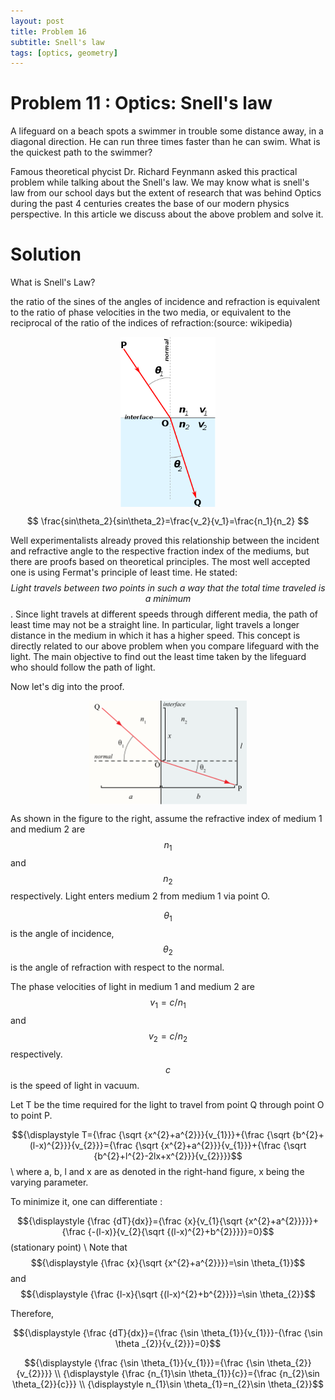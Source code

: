 ```yaml
---
layout: post
title: Problem 16
subtitle: Snell's law
tags: [optics, geometry]
---
```

# Problem 11 : Optics: Snell's law

A lifeguard on a beach spots a swimmer in trouble some distance away, in a diagonal direction. He can run three times faster than he can swim. What is the quickest path to the swimmer?

Famous theoretical phycist Dr. Richard Feynmann asked this practical problem while talking about the Snell's law. We may know what is snell's law from our school days but the extent of research that was behind Optics during the past 4 centuries creates the base of our modern physics perspective. In this article we discuss about the above problem and solve it.

# Solution

What is Snell's Law?

the ratio of the sines of the angles of incidence and refraction is equivalent to the ratio of phase velocities in the two media, or equivalent to the reciprocal of the ratio of the indices of refraction:(source: wikipedia)

<center><img style=" display: block; margin-left: auto; margin-right: auto;width: 30%;" src="../assets/Prob16_fig1.png"></center>

$$
\frac{sin\theta_2}{sin\theta_2}=\frac{v_2}{v_1}=\frac{n_1}{n_2}
$$

Well experimentalists already proved this relationship between the incident and refractive angle to the respective fraction index of the mediums, but there are proofs based on theoretical principles. The most well accepted one is using Fermat's principle of least time. 
He stated: $$ \textit{Light travels between two points in such a way that the total time traveled is a minimum}$$. Since light travels at different speeds through different media, the path of least time may not be a straight line. In particular, light travels a longer distance in the medium in which it has a higher speed. 
This concept is directly related to our above problem when you compare lifeguard with the light. The main objective to find out the least time taken by the lifeguard who should follow the path of light.

Now let's dig into the proof. 

<center><img style=" display: block; margin-left: auto; margin-right: auto;width: 50%;" src="../assets/Prob16_fig2.png"></center>

As shown in the figure to the right, assume the refractive index of medium 1 and medium 2 are $${\displaystyle n_{1}}$$ and $${\displaystyle n_{2}}$$ respectively. Light enters medium 2 from medium 1 via point O.

$${\displaystyle \theta_{1}}$$ is the angle of incidence, $${\displaystyle\theta_{2}}$$ is the angle of refraction with respect to the normal.

The phase velocities of light in medium 1 and medium 2 are $${\displaystyle v_{1}=c/n_{1}}$$ and $${\displaystyle v_{2}=c/n_{2}}$$ respectively. $${\displaystyle c}$$ is the speed of light in vacuum.

Let T be the time required for the light to travel from point Q through point O to point P.

$${\displaystyle T={\frac {\sqrt {x^{2}+a^{2}}}{v_{1}}}+{\frac {\sqrt {b^{2}+(l-x)^{2}}}{v_{2}}}={\frac {\sqrt {x^{2}+a^{2}}}{v_{1}}}+{\frac {\sqrt {b^{2}+l^{2}-2lx+x^{2}}}{v_{2}}}}$$ \\
where a, b, l and x are as denoted in the right-hand figure, x being the varying parameter.

To minimize it, one can differentiate :

$${\displaystyle {\frac {dT}{dx}}={\frac {x}{v_{1}{\sqrt {x^{2}+a^{2}}}}}+{\frac {-(l-x)}{v_{2}{\sqrt {(l-x)^{2}+b^{2}}}}}=0}$$ (stationary point) \\
Note that $${\displaystyle {\frac {x}{\sqrt {x^{2}+a^{2}}}}=\sin \theta_{1}}$$ and $${\displaystyle {\frac {l-x}{\sqrt {(l-x)^{2}+b^{2}}}}=\sin \theta_{2}}$$

Therefore,
	
$${\displaystyle {\frac {dT}{dx}}={\frac {\sin \theta_{1}}{v_{1}}}-{\frac {\sin \theta _{2}}{v_{2}}}=0}$$

$${\displaystyle {\frac {\sin \theta_{1}}{v_{1}}}={\frac {\sin \theta_{2}}{v_{2}}}} \\
{\displaystyle {\frac {n_{1}\sin \theta_{1}}{c}}={\frac {n_{2}\sin \theta_{2}}{c}}} \\
{\displaystyle n_{1}\sin \theta_{1}=n_{2}\sin \theta_{2}}$$